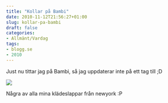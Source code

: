 ```yaml
---
title: "Kollar på Bambi"
date: 2010-11-12T21:56:27+01:00
slug: kollar-pa-bambi
draft: false
categories:
- Allmänt/Vardag
tags:
- blogg.se
- 2010
---
```

Just nu tittar jag på Bambi, så jag uppdaterar inte på ett tag till ;D  
  
![](/assets/images/blogg.se/dsc08931_116847796.jpg)  
  
Några av alla mina klädeslappar från newyork :P